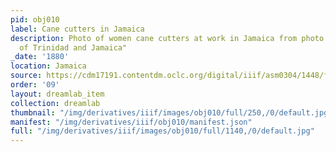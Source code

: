```yaml
---
pid: obj010
label: Cane cutters in Jamaica
description: Photo of women cane cutters at work in Jamaica from photo album "Views
  of Trinidad and Jamaica"
_date: '1880'
location: Jamaica
source: https://cdm17191.contentdm.oclc.org/digital/iiif/asm0304/1448/full/full/0/default.jpg
order: '09'
layout: dreamlab_item
collection: dreamlab
thumbnail: "/img/derivatives/iiif/images/obj010/full/250,/0/default.jpg"
manifest: "/img/derivatives/iiif/obj010/manifest.json"
full: "/img/derivatives/iiif/images/obj010/full/1140,/0/default.jpg"
---
```

